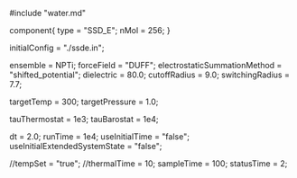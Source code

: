 #include "water.md"


component{
  type = "SSD_E";
  nMol = 256;
}

initialConfig = "./ssde.in";

ensemble = NPTi;
forceField = "DUFF";
electrostaticSummationMethod = "shifted_potential";
dielectric = 80.0;
cutoffRadius = 9.0;
switchingRadius = 7.7;

targetTemp = 300;
targetPressure = 1.0;

tauThermostat = 1e3;
tauBarostat = 1e4;

dt = 2.0;
runTime = 1e4;
useInitialTime = "false";
useInitialExtendedSystemState = "false";

//tempSet = "true";
//thermalTime = 10;
sampleTime = 100;
statusTime = 2;
